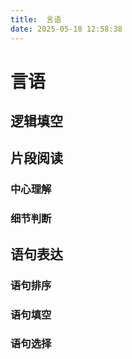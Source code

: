 ```yaml
---
title:  言语
date: 2025-05-18 12:58:38
---
```

# 言语


## 逻辑填空


## 片段阅读

### 中心理解

### 细节判断

## 语句表达

### 语句排序

### 语句填空

### 语句选择
